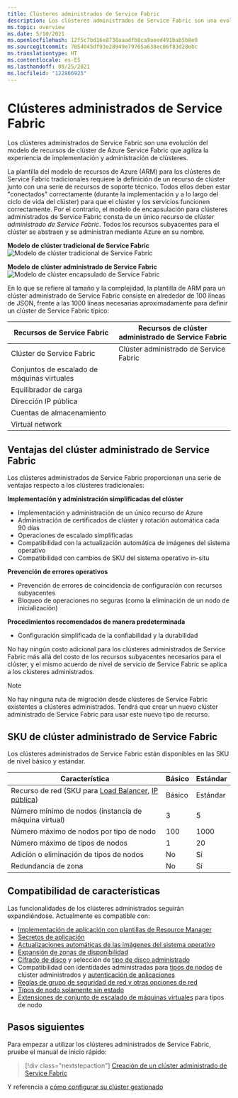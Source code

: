 ```yaml
---
title: Clústeres administrados de Service Fabric
description: Los clústeres administrados de Service Fabric son una evolución del modelo de recursos de clúster de Azure Service Fabric que agiliza la implementación y la administración de clústeres.
ms.topic: overview
ms.date: 5/10/2021
ms.openlocfilehash: 12f5c7bd16e8738aaadfb8ca9aeed491bab5b8e0
ms.sourcegitcommit: 7854045df93e28949e79765a638ec86f83d28ebc
ms.translationtype: HT
ms.contentlocale: es-ES
ms.lasthandoff: 08/25/2021
ms.locfileid: "122866925"
---
```

# <a name="service-fabric-managed-clusters"></a>Clústeres administrados de Service Fabric

Los clústeres administrados de Service Fabric son una evolución del modelo de recursos de clúster de Azure Service Fabric que agiliza la experiencia de implementación y administración de clústeres.

La plantilla del modelo de recursos de Azure (ARM) para los clústeres de Service Fabric tradicionales requiere la definición de un recurso de clúster junto con una serie de recursos de soporte técnico. Todos ellos deben estar "conectados" correctamente (durante la implementación y a lo largo del ciclo de vida del clúster) para que el clúster y los servicios funcionen correctamente. Por el contrario, el modelo de encapsulación para clústeres administrados de Service Fabric consta de un único recurso de *clúster administrado de Service Fabric*. Todos los recursos subyacentes para el clúster se abstraen y se administran mediante Azure en su nombre.

**Modelo de clúster tradicional de Service Fabric**
![Modelo de clúster tradicional de Service Fabric][sf-composition]

**Modelo de clúster administrado de Service Fabric**
![Modelo de clúster encapsulado de Service Fabric][sf-encapsulation]

En lo que se refiere al tamaño y la complejidad, la plantilla de ARM para un clúster administrado de Service Fabric consiste en alrededor de 100 líneas de JSON, frente a las 1000 líneas necesarias aproximadamente para definir un clúster de Service Fabric típico:

| Recursos de Service Fabric | Recursos de clúster administrado de Service Fabric |
|----------|-----------|
| Clúster de Service Fabric | Clúster administrado de Service Fabric |
| Conjuntos de escalado de máquinas virtuales | |
| Equilibrador de carga | |
| Dirección IP pública | |
| Cuentas de almacenamiento | |
| Virtual network | |

## <a name="service-fabric-managed-cluster-advantages"></a>Ventajas del clúster administrado de Service Fabric
Los clústeres administrados de Service Fabric proporcionan una serie de ventajas respecto a los clústeres tradicionales:

**Implementación y administración simplificadas del clúster**
- Implementación y administración de un único recurso de Azure
- Administración de certificados de clúster y rotación automática cada 90 días
- Operaciones de escalado simplificadas
- Compatibilidad con la actualización automática de imágenes del sistema operativo
- Compatibilidad con cambios de SKU del sistema operativo in-situ

**Prevención de errores operativos**
- Prevención de errores de coincidencia de configuración con recursos subyacentes
- Bloqueo de operaciones no seguras (como la eliminación de un nodo de inicialización)

**Procedimientos recomendados de manera predeterminada**
- Configuración simplificada de la confiabilidad y la durabilidad

No hay ningún costo adicional para los clústeres administrados de Service Fabric más allá del costo de los recursos subyacentes necesarios para el clúster, y el mismo acuerdo de nivel de servicio de Service Fabric se aplica a los clústeres administrados.

> [!NOTE]
> No hay ninguna ruta de migración desde clústeres de Service Fabric existentes a clústeres administrados. Tendrá que crear un nuevo clúster administrado de Service Fabric para usar este nuevo tipo de recurso.

## <a name="service-fabric-managed-cluster-skus"></a>SKU de clúster administrado de Service Fabric

Los clústeres administrados de Service Fabric están disponibles en las SKU de nivel básico y estándar.

| Característica | Básico | Estándar |
| ------- | ----- | -------- |
| Recurso de red (SKU para [Load Balancer](../load-balancer/skus.md), [IP pública](../virtual-network/public-ip-addresses.md)) | Básico | Estándar |
| Número mínimo de nodos (instancia de máquina virtual) | 3 | 5 |
| Número máximo de nodos por tipo de nodo | 100 | 1000 |
| Número máximo de tipos de nodos | 1 | 20 |
| Adición o eliminación de tipos de nodos | No | Sí |
| Redundancia de zona | No | Sí |

## <a name="feature-support"></a>Compatibilidad de características

Las funcionalidades de los clústeres administrados seguirán expandiéndose. Actualmente es compatible con:

* [Implementación de aplicación con plantillas de Resource Manager](how-to-managed-cluster-app-deployment-template.md)
* [Secretos de aplicación](how-to-managed-cluster-application-secrets.md)
* [Actualizaciones automáticas de las imágenes del sistema operativo](how-to-managed-cluster-configuration.md#enable-automatic-os-image-upgrades)
* [Expansión de zonas de disponibilidad](how-to-managed-cluster-availability-zones.md)
* [Cifrado de disco](how-to-enable-managed-cluster-disk-encryption.md) y selección de [tipo de disco administrado](how-to-managed-cluster-managed-disk.md)
* Compatibilidad con identidades administradas para [tipos de nodos](how-to-managed-identity-managed-cluster-virtual-machine-scale-sets.md) de clúster administrados y [autenticación de aplicaciones](how-to-managed-cluster-application-managed-identity.md)
* [Reglas de grupo de seguridad de red y otras opciones de red](how-to-managed-cluster-networking.md)
* [Tipos de nodo solamente sin estado](how-to-managed-cluster-stateless-node-type.md)
* [Extensiones de conjunto de escalado de máquinas virtuales](how-to-managed-cluster-vmss-extension.md) para tipos de nodo

## <a name="next-steps"></a>Pasos siguientes

Para empezar a utilizar los clústeres administrados de Service Fabric, pruebe el manual de inicio rápido:

> [!div class="nextstepaction"]
> [Creación de un clúster administrado de Service Fabric](quickstart-managed-cluster-template.md)

Y referencia a [cómo configurar su clúster gestionado](how-to-managed-cluster-configuration.md)

[sf-composition]: ./media/overview-managed-cluster/sfrp-composition-resource.png
[sf-encapsulation]: ./media/overview-managed-cluster/sfrp-encapsulated-resource.png